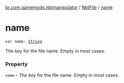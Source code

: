 [br.com.gamemods.nbtmanipulator](../index.md) / [NbtFile](index.md) / [name](./name.md)

# name

`var name: `[`String`](https://kotlinlang.org/api/latest/jvm/stdlib/kotlin/-string/index.html)

The key for the file name. Empty in most cases.

### Property

`name` - The key for the file name. Empty in most cases.